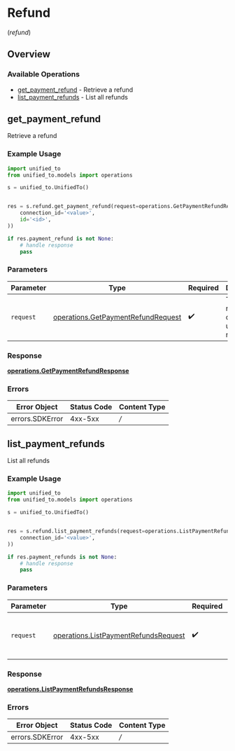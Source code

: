 # Refund
(*refund*)

## Overview

### Available Operations

* [get_payment_refund](#get_payment_refund) - Retrieve a refund
* [list_payment_refunds](#list_payment_refunds) - List all refunds

## get_payment_refund

Retrieve a refund

### Example Usage

```python
import unified_to
from unified_to.models import operations

s = unified_to.UnifiedTo()


res = s.refund.get_payment_refund(request=operations.GetPaymentRefundRequest(
    connection_id='<value>',
    id='<id>',
))

if res.payment_refund is not None:
    # handle response
    pass

```

### Parameters

| Parameter                                                                                | Type                                                                                     | Required                                                                                 | Description                                                                              |
| ---------------------------------------------------------------------------------------- | ---------------------------------------------------------------------------------------- | ---------------------------------------------------------------------------------------- | ---------------------------------------------------------------------------------------- |
| `request`                                                                                | [operations.GetPaymentRefundRequest](../../models/operations/getpaymentrefundrequest.md) | :heavy_check_mark:                                                                       | The request object to use for the request.                                               |

### Response

**[operations.GetPaymentRefundResponse](../../models/operations/getpaymentrefundresponse.md)**

### Errors

| Error Object    | Status Code     | Content Type    |
| --------------- | --------------- | --------------- |
| errors.SDKError | 4xx-5xx         | */*             |


## list_payment_refunds

List all refunds

### Example Usage

```python
import unified_to
from unified_to.models import operations

s = unified_to.UnifiedTo()


res = s.refund.list_payment_refunds(request=operations.ListPaymentRefundsRequest(
    connection_id='<value>',
))

if res.payment_refunds is not None:
    # handle response
    pass

```

### Parameters

| Parameter                                                                                    | Type                                                                                         | Required                                                                                     | Description                                                                                  |
| -------------------------------------------------------------------------------------------- | -------------------------------------------------------------------------------------------- | -------------------------------------------------------------------------------------------- | -------------------------------------------------------------------------------------------- |
| `request`                                                                                    | [operations.ListPaymentRefundsRequest](../../models/operations/listpaymentrefundsrequest.md) | :heavy_check_mark:                                                                           | The request object to use for the request.                                                   |

### Response

**[operations.ListPaymentRefundsResponse](../../models/operations/listpaymentrefundsresponse.md)**

### Errors

| Error Object    | Status Code     | Content Type    |
| --------------- | --------------- | --------------- |
| errors.SDKError | 4xx-5xx         | */*             |
